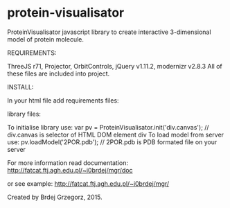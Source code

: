 # protein-visualisator
ProteinVisualisator javascript library to create interactive 3-dimensional model of protein molecule.


REQUIREMENTS:

ThreeJS r71, Projector, OrbitControls, jQuery v1.11.2, modernizr v2.8.3
All of these files are included into project.

INSTALL:

In your html file add requirements files:
<script src="js/vendor/three.min.js"></script>
<script src="js/vendor/Projector.js"></script>
<script src="js/vendor/OrbitControls.js"></script>
library files:
<script src="js/vendor/pv/i18n.js"></script>
<script src="js/vendor/pv/ProteinVisualisator.js"></script>

To initialise library use:
var pv = ProteinVisualisator.init('div.canvas'); // div.canvas is selector of HTML DOM element div
To load model from server use:
pv.loadModel('2POR.pdb'); // 2POR.pdb is PDB formated file on your server

For more information read documentation:
http://fatcat.ftj.agh.edu.pl/~i0brdej/mgr/doc

or see example:
http://fatcat.ftj.agh.edu.pl/~i0brdej/mgr/


Created by Brdej Grzegorz, 2015.

